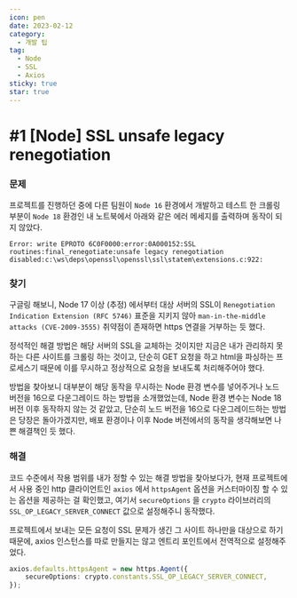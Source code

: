 ```yaml
---
icon: pen
date: 2023-02-12
category:
  - 개발 팁
tag:
  - Node
  - SSL
  - Axios
sticky: true
star: true
---
```


# #1 [Node] SSL unsafe legacy renegotiation

### 문제

프로젝트를 진행하던 중에 다른 팀원이 `Node 16` 환경에서 개발하고 테스트 한 크롤링 부분이 `Node 18` 환경인 내 노트북에서 아래와 같은 에러 메세지를 출력하며 동작이 되지 않았다.

<!-- more -->

```
Error: write EPROTO 6C0F0000:error:0A000152:SSL routines:final_renegotiate:unsafe legacy renegotiation disabled:c:\ws\deps\openssl\openssl\ssl\statem\extensions.c:922:
```

### 찾기

구글링 해보니, Node 17 이상 (추정) 에서부터 대상 서버의 SSL이 `Renegotiation Indication Extension (RFC 5746)` 표준을 지키지 않아 `man-in-the-middle attacks (CVE-2009-3555)` 취약점이 존재하면 https 연결을 거부하는 듯 했다.

정석적인 해결 방법은 해당 서버의 SSL을 교체하는 것이지만 지금은 내가 관리하지 못하는 다른 사이트를 크롤링 하는 것이고, 단순히 GET 요청을 하고 html을 파싱하는 프로세스기 때문에 이를 무시하고 정상적으로 요청을 보내도록 처리해주어야 했다.

방법을 찾아보니 대부분이 해당 동작을 무시하는 Node 환경 변수를 넣어주거나 노드 버전을 16으로 다운그레이드 하는 방법을 소개했었는데, Node 환경 변수는 Node 18 버전 이후 동작하지 않는 것 같았고, 단순히 노드 버전을 16으로 다운그레이드하는 방법은 당장은 돌아가겠지만, 배포 환경이나 이후 Node 버전에서의 동작을 생각해보면 나쁜 해결책인 듯 했다.

### 해결

코드 수준에서 작용 범위를 내가 정할 수 있는 해결 방법을 찾아보다가, 현재 프로젝트에서 사용 중인 http 클라이언트인 `axios` 에서 `httpsAgent` 옵션을 커스터마이징 할 수 있는 옵션을 제공하는 걸 확인했고, 여기서 `secureOptions` 을 `crypto` 라이브러리의 `SSL_OP_LEGACY_SERVER_CONNECT` 값으로 설정해주니 동작했다.

프로젝트에서 보내는 모든 요청이 SSL 문제가 생긴 그 사이트 하나만을 대상으로 하기 때문에, axios 인스턴스를 따로 만들지는 않고 엔트리 포인트에서 전역적으로 설정해주었다.

``` ts
axios.defaults.httpsAgent = new https.Agent({
    secureOptions: crypto.constants.SSL_OP_LEGACY_SERVER_CONNECT,
});
```
